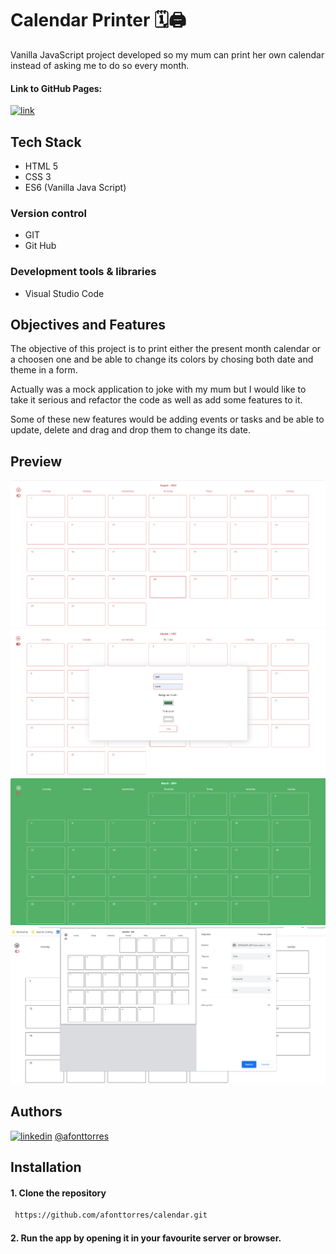 
# Calendar Printer 🗓🖨
Vanilla JavaScript  project developed so my mum can print her own calendar instead of asking me to do so every month.

#### Link to GitHub Pages: 

[![link](https://img.shields.io/badge/calendar_printer-000?style=for-the-badge&logo=ko-fi&logoColor=red)](https://afonttorres.github.io/calendar/)

## Tech Stack
+ HTML 5
+ CSS 3
+ ES6 (Vanilla Java Script)

### Version control
+ GIT
+ Git Hub

### Development tools & libraries
+ Visual Studio Code

## Objectives and Features
The objective of this project is to print either the present month calendar or a choosen one and be able to change its colors by chosing both date and theme in a form.

Actually was a mock application to joke with my mum but I would like to take it serious and refactor the code as well as add some features to it.

Some of these new features would be adding events or tasks and be able to update, delete and drag and drop them to change its date.


## Preview
![App Screenshot](./assets/calendar.png)
![App Screenshot](./assets/form.png)
![App Screenshot](./assets/theme.png)
![App Screenshot](./assets/print.png)

## Authors
 
[![linkedin](https://img.shields.io/badge/linkedin-0A66C2?style=for-the-badge&logo=linkedin&logoColor=white)](https://www.linkedin.com/in/agnes-font-torres/)
[@afonttorres](https://github.com/afonttorres)

## Installation

#### 1. Clone the repository
```bash
 https://github.com/afonttorres/calendar.git
```


#### 2. Run the app by opening it in your favourite server or browser.



